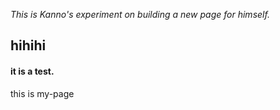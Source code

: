 *This is Kanno's experiment on building a new page for himself.*

## hihihi

#### it is a test.

this is my-page